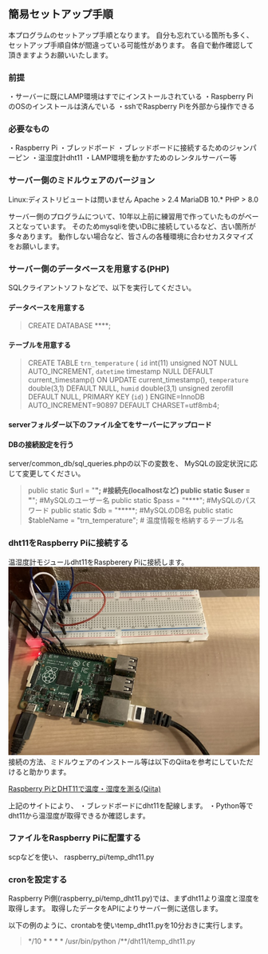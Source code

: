 ## 簡易セットアップ手順
本プログラムのセットアップ手順となります。
自分も忘れている箇所も多く、セットアップ手順自体が間違っている可能性があります。
各自で動作確認して頂きますようお願いいたします。

### 前提
・サーバーに既にLAMP環境はすでにインストールされている
・Raspberry PiのOSのインストールは済んでいる
・sshでRaspberry Piを外部から操作できる

### 必要なもの
・Raspberry Pi
・ブレッドボード
・ブレッドボードに接続するためのジャンパーピン
・温湿度計dht11
・LAMP環境を動かすためのレンタルサーバー等

### サーバー側のミドルウェアのバージョン
Linux:ディストリビュートは問いません
Apache > 2.4
MariaDB 10.*
PHP > 8.0

サーバー側のプログラムについて、10年以上前に練習用で作っていたものがベースとなっています。
そのためmysqliを使いDBに接続しているなど、古い箇所が多々あります。
動作しない場合など、皆さんの各種環境に合わせカスタマイズをお願いします。

### サーバー側のデータベースを用意する(PHP)
SQLクライアントソフトなどで、以下を実行してください。

#### データベースを用意する
> CREATE DATABASE ****;

#### テーブルを用意する
> CREATE TABLE `trn_temperature` (
`id` int(11) unsigned NOT NULL AUTO_INCREMENT,
`datetime` timestamp NULL DEFAULT current_timestamp() ON UPDATE current_timestamp(),
`temperature` double(3,1) DEFAULT NULL,
`humid` double(3,1) unsigned zerofill DEFAULT NULL,
PRIMARY KEY (`id`)
) ENGINE=InnoDB AUTO_INCREMENT=90897 DEFAULT CHARSET=utf8mb4;

#### serverフォルダー以下のファイル全てをサーバーにアップロード
#### DBの接続設定を行う
server/common_db/sql_queries.phpの以下の変数を、
MySQLの設定状況に応じて変更してください。

>public static $url = "****";  #接続先(localhostなど)
public static $user = "****";  #MySQLのユーザー名
public static $pass = "****";  #MySQLのパスワード
public static $db = "*****;    #MySQLのDB名
public static $tableName = "trn_temperature";  # 温度情報を格納するテーブル名

### dht11をRaspberry Piに接続する
温湿度計モジュールdht11をRaspberery Piに接続します。
![](photo/img01.jpeg)
接続の方法、ミドルウェアのインストール等は以下のQiitaを参考にしていただけると助かります。

[Raspberry PiとDHT11で温度・湿度を測る(Qiita)](https://qiita.com/mininobu/items/1ba0223af84be153b850)

上記のサイトにより、
・ブレッドボードにdht11を配線します。
・Python等でdht11から温湿度が取得できるか確認します。

### ファイルをRaspberry Piに配置する
scpなどを使い、 raspberry_pi/temp_dht11.py

### cronを設定する
Raspberry Pi側(raspberry_pi/temp_dht11.py)では、まずdht11より温度と湿度を取得します。
取得したデータをAPIによりサーバー側に送信します。

以下の例のように、crontabを使いtemp_dht11.pyを10分おきに実行します。
> */10 * * * * /usr/bin/python /**/dht11/temp_dht11.py
